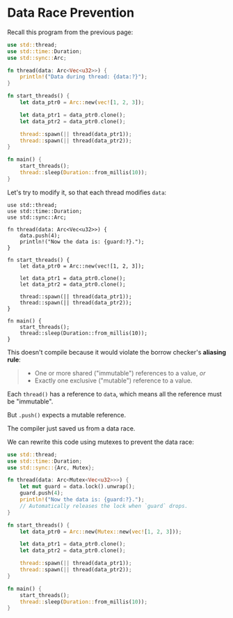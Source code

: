 # Data Race Prevention

Recall this program from the previous page:

```rust
use std::thread;
use std::time::Duration;
use std::sync::Arc;

fn thread(data: Arc<Vec<u32>>) {
    println!("Data during thread: {data:?}");
}

fn start_threads() {
    let data_ptr0 = Arc::new(vec![1, 2, 3]);

    let data_ptr1 = data_ptr0.clone();
    let data_ptr2 = data_ptr0.clone();

    thread::spawn(|| thread(data_ptr1));
    thread::spawn(|| thread(data_ptr2));
}

fn main() {
    start_threads();
    thread::sleep(Duration::from_millis(10));
}
```

Let's try to modify it, so that each thread modifies `data`:

```rust,no_compile
use std::thread;
use std::time::Duration;
use std::sync::Arc;

fn thread(data: Arc<Vec<u32>>) {
    data.push(4);
    println!("Now the data is: {guard:?}.");
}

fn start_threads() {
    let data_ptr0 = Arc::new(vec![1, 2, 3]);

    let data_ptr1 = data_ptr0.clone();
    let data_ptr2 = data_ptr0.clone();

    thread::spawn(|| thread(data_ptr1));
    thread::spawn(|| thread(data_ptr2));
}

fn main() {
    start_threads();
    thread::sleep(Duration::from_millis(10));
}
```

This doesn't compile because it would violate the borrow checker's **aliasing rule**:
> - One or more shared ("immutable") references to a value, *or*
> - Exactly one exclusive ("mutable") reference to a value.

Each `thread()` has a reference to `data`, which means all the reference must be "immutable".

But `.push()` expects a mutable reference.

The compiler just saved us from a data race.

We can rewrite this code using mutexes to prevent the data race:

```rust
use std::thread;
use std::time::Duration;
use std::sync::{Arc, Mutex};

fn thread(data: Arc<Mutex<Vec<u32>>>) {
    let mut guard = data.lock().unwrap();
    guard.push(4);
    println!("Now the data is: {guard:?}.");
    // Automatically releases the lock when `guard` drops.
}

fn start_threads() {
    let data_ptr0 = Arc::new(Mutex::new(vec![1, 2, 3]));

    let data_ptr1 = data_ptr0.clone();
    let data_ptr2 = data_ptr0.clone();

    thread::spawn(|| thread(data_ptr1));
    thread::spawn(|| thread(data_ptr2));
}

fn main() {
    start_threads();
    thread::sleep(Duration::from_millis(10));
}
```
